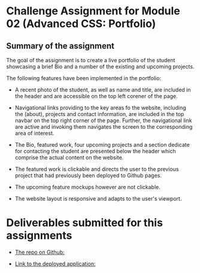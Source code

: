 # Challenge Assignment for Module 02 (Advanced CSS: Portfolio)

## Summary of the assignment

The goal of the assignment is to create a live portfolio of the student showcasing a brief Bio and a number of the existing and upcoming projects.

The following features have been implemented in the portfolio:

* A recent photo of the student, as well as name and title, are included in the header and are accessible on the top left corener of the page.

* Navigational links providing to the key areas fo the website, including the (about), projects and contact information, are included in the top navbar on the top right corner of the page. Further, the navigational link are active and invoking them navigates the screen to the corresponding area of interest.

* The Bio, featured work, four upcoming projects and a section dedicate for contacting the student are presented below the header which comprise the actual content on the website.

* The featured work is clickable and directs the user to the previous project that had previously been deployed to Github pages.

* The upcoming feature mockups however are not clickable.

* The website layout is responsive and adapts to the user's viewport.

# Deliverables submitted for this assignments

* [The repo on Github:](https://github.com/reztndev/Advanced-CSS-Portfolio)

* [Link to the deployed application:](https://reztndev.github.io/Advanced-CSS-Portfolio/)
